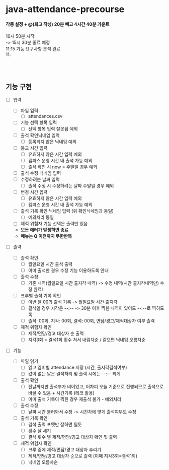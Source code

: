 # java-attendance-precourse

#### 각종 설정 + @(회고 작성) 20분 빼고 4시간 40분 카운트

10시 50분 시작 <br>
-> 15시 30분 종료 예정 <br>
11:15 기능 요구사항 분석 완료 <br>
11:

<br><br>

## 기능 구현

- [ ] 입력
    - [ ] 파일 입력
        - [ ] attendances.csv
    - [ ] 기능 선택 항목 입력
        - [ ] 선택 항목 입력 잘못됨 예외
    - [ ] 출석 확인닉네임 입력
        - [ ] 등록되지 않은 닉네임 예외
    - [ ] 등교 시간 입력
        - [ ] 유효하지 않은 시간 입력 예외
        - [ ] 캠퍼스 운영 시간 내 출석 가능 예외
        - [ ] 출석 확인 시 now = 주말일 경우 예외
    - [ ] 출석 수정 닉네임 입력
    - [ ] 수정하려는 날짜 입력
        - [ ] 출석 수정 시 수정하려는 날짜 주말일 경우 예외
    - [ ] 변경 시간 입력
        - [ ] 유효하지 않은 시간 입력 예외
        - [ ] 캠퍼스 운영 시간 내 출석 가능 예외
    - [ ] 출석 기록 확인 닉네임 입력 (위 확인닉네임과 동일)
        - [ ] 예외처리 동일
    - [ ] 제적 위험자 기능 선택은 출력만 있음
    - **모든 에러가 발생하면 종료**
    - **메뉴는 Q 이전까지 무한반복**

- [ ] 출력
    - [ ] 출석 확인
        - [ ] 월일요일 시간 출석 출력
        - [ ] 이미 출석한 경우 수정 기능 이용하도록 안내
    - [ ] 출석 수정
        - [ ] 기존 내역(월일요일 시간 출지각 내역) -> 수정 내역(시간 출지각내역만) 수정 완료!
    - [ ] 크루별 출석 기록 확인
        - [ ] 이번 달 00의 출석 기록 -> 월일요일 시간 출지각
        - [ ] 결석일 경우 시각은 --:-- -> 30분 이후 찍힌 내역이 있어도 --:--로 찍히도록
        - [ ] 출석: 00회, 지각: 00회, 결석: 00회, 면담/경고/제적대상자 여부 출력
    - [ ] 제적 위험자 확인
        - [ ] 제적/면담/경고 대상자 순 출력
        - [ ] 지각3회 = 결석1회 횟수 쳐서 내림차순 / 같으면 닉네임 오름차순

- [ ] 기능
    - [ ] 파일 읽기
        - [ ] 읽고 멤버별 attendance 저장 (시간, 출지각결석여부)
        - [ ] 값이 없는 날은 결석처리 및 출력 시에는 --:-- 되게
    - [ ] 출석 확인
        - [ ] 전날까지만 출석부가 비어있고, 어차피 오늘 기준으로 진행되므로 출석으로 바꿀 수 있음 + 시간기록 (테코 활용)
        - [ ] 이미 출석 기록이 찍힌 경우 재출석 불가 - 예외처리
    - [ ] 출석 수정
        - [ ] 날짜 시간 불러와서 수정 -> 시간차에 맞게 출석여부도 수정
    - [ ] 출석 기록 확인
        - [ ] 결석 출력 포맷만 잘하면 될듯
        - [ ] 횟수 잘 세기
        - [ ] 결석 횟수 별 제적/면담/경고 대상자 확인 및 출력
    - [ ] 제적 위험자 확인
        - [ ] 크루 중에 제적/면담/경고 대상자 추리기
        - [ ] 제적/면담/경고 대상자 순으로 출력 (이때 지각3회=결석1회)
        - [ ] 닉네임 오름차순